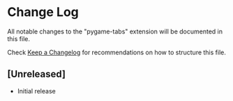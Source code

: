 # Change Log

All notable changes to the "pygame-tabs" extension will be documented in this file.

Check [Keep a Changelog](http://keepachangelog.com/) for recommendations on how to structure this file.

## [Unreleased]

- Initial release